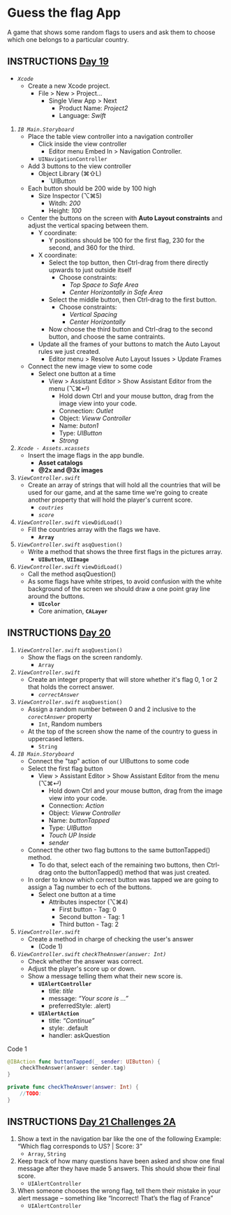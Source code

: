 # Guess the flag App

A game that shows some random flags to users and ask them to choose which one belongs to a particular country.

## INSTRUCTIONS [Day 19](https://www.hackingwithswift.com/100/19)

- _`Xcode`_
  - Create a new Xcode project.
    - File > New > Project...
      - Single View App > Next
        - Product Name: _Project2_
        - Language: _Swift_

1. _`IB Main.Storyboard`_
   - Place the table view controller into a navigation controller
     - Click inside the view controller
       - Editor menu Embed In > Navigation Controller.
     - `UINavigationController`
   - Add 3 buttons to the view controller
      - Object Library (⌘⇧L)
         - `UIButton
   - Each button should be 200 wide by 100 high
     - Size Inspector (⌥⌘5)
       - Witdh: _200_
       - Height: _100_
   - Center the buttons on the screen with **Auto Layout constraints** and adjust the vertical spacing between them.
     - Y coordinate:
       - Y positions should be 100 for the first flag, 230 for the second, and 360 for the third.
     - X coordinate:
       - Select the top button, then Ctrl-drag from there directly upwards to just outside itself
         - Choose constraints:
           - _Top Space to Safe Area_
           - _Center Horizontally in Safe Area_
       - Select the middle button, then Ctrl-drag to the first button.
         - Choose constraints:
           - _Vertical Spacing_
           - _Center Horizontally_
       - Now choose the third button and Ctrl-drag to the second button, and choose the same contraints.
     - Update all the frames of your buttons to match the Auto Layout rules we just created.
       - Editor menu > Resolve Auto Layout Issues > Update Frames
   - Connect the new image view to some code
     - Select one button at a time
       - View > Assistant Editor > Show Assistant Editor from the menu (⌥⌘↵)
         - Hold down Ctrl and your mouse button, drag from the image view into your code.
         - Connection: _Outlet_
         - Object: _Vieww Controller_
         - Name: _buton1_
         - Type: _UIButton_
         - _Strong_
2. _`Xcode - Assets.xcassets`_
   - Insert the image flags in the app bundle.
     - **Asset catalogs**
     - **@2x and @3x images**
3. _`ViewController.swift`_
   - Create an array of strings that will hold all the countries that will be used for our game, and at the same time we're going to create another property that will hold the player's current score.
     - _`coutries`_
     - _`score`_
4. _`ViewController.swift`_ `viewDidLoad()`
   - Fill the countries array with the flags we have.
     - **`Array`**
5. _`ViewController.swift`_ `asqQuestion()`
   - Write a method that shows the three first flags in the pictures array.
     - **`UIButton`**, **`UIImage`** 
6. _`ViewController.swift`_ `viewDidLoad()`
   - Call the method asqQuestion()
   - As some flags have white stripes, to avoid confusion with the white background of the screen we should draw a one point gray line around the buttons. 
     - **`UIcolor`**
     - Core animation, **`CALayer`**

## INSTRUCTIONS [Day 20](https://www.hackingwithswift.com/100/20)

1. _`ViewController.swift`_ `asqQuestion()`
   - Show the flags on the screen randomly.
     - `Array`
2. _`ViewController.swift`_
   - Create an integer property that will store whether it's flag 0, 1 or 2 that holds the correct answer.
     - _`correctAnswer`_
3. _`ViewController.swift`_ `asqQuestion()`
   - Assign a  random number between 0 and 2 inclusive to the _`corectAnswer`_ property
     - `Int`, Random numbers
   - At the top of the screen show the name of the country to guess in uppercased letters.
     - `String`
4. _`IB Main.Storyboard`_
   - Connect the "tap" action of our UIButtons to some code
   - Select the first flag button
       - View > Assistant Editor > Show Assistant Editor from the menu (⌥⌘↵)
         - Hold down Ctrl and your mouse button, drag from the image view into your code.
         - Connection: _Action_
         - Object: _Vieww Controller_
         - Name: _buttonTapped_
         - Type: _UIButton_
         - _Touch UP Inside_
         - _sender_
   - Connect the other two flag buttons to the same buttonTapped() method.
     - To do that, select each of the remaining two buttons, then Ctrl-drag onto the buttonTapped() method that was just created.
   - In order to know which correct button was tapped we are going to assign a Tag number to ech of the buttons.
     - Select one button at a time
       - Attributes inspector (⌥⌘4)
         - First button - Tag: 0
         - Second button - Tag: 1
         - Third button - Tag: 2
5. _`ViewController.swift`_
   - Create a method in charge of checking the user's answer
     - (Code 1)
6. _`ViewController.swift`_ _`checkTheAnswer(answer: Int)`_
   - Check whether the answer was correct.
   - Adjust the player's score up or down.
   - Show a message telling them what their new score is.
     - **`UIAlertController`**
       - title: _title_
       - message: _“Your score is ...”_
       - preferredStyle: .alert)
     - **`UIAlertAction`**
       - title: _“Continue”_
       - style: .default
       - handler: askQuestion

Code 1

```swift
@IBAction func buttonTapped(_ sender: UIButton) {
    checkTheAnswer(answer: sender.tag)
}

private func checkTheAnswer(answer: Int) {
    //TODO:
}
```


## INSTRUCTIONS [Day 21 Challenges 2A](https://www.hackingwithswift.com/100/21)

1. Show a text in the navigation bar like the one of the following Example: “Which flag corresponds to US? | Score: 3”
   - `Array`, `String`
2. Keep track of how many questions have been asked and show one final message after they have made 5 answers. This should show their final score.
   - `UIAlertController`
3. When someone chooses the wrong flag, tell them their mistake in your alert message – something like “Incorrect! That’s the flag of France”
   - `UIAlertController`


